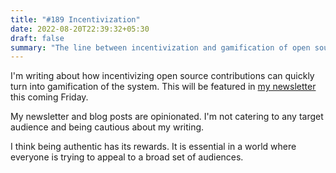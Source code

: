 ```yaml
---
title: "#189 Incentivization"
date: 2022-08-20T22:39:32+05:30
draft: false
summary: "The line between incentivization and gamification of open source contributions is blurry."
---
```


I'm writing about how incentivizing open source contributions can quickly turn into gamification of the system. This will be featured in [my newsletter](/subscribe) this coming Friday.

My newsletter and blog posts are opinionated. I'm not catering to any target audience and being cautious about my writing.

I think being authentic has its rewards. It is essential in a world where everyone is trying to appeal to a broad set of audiences.
